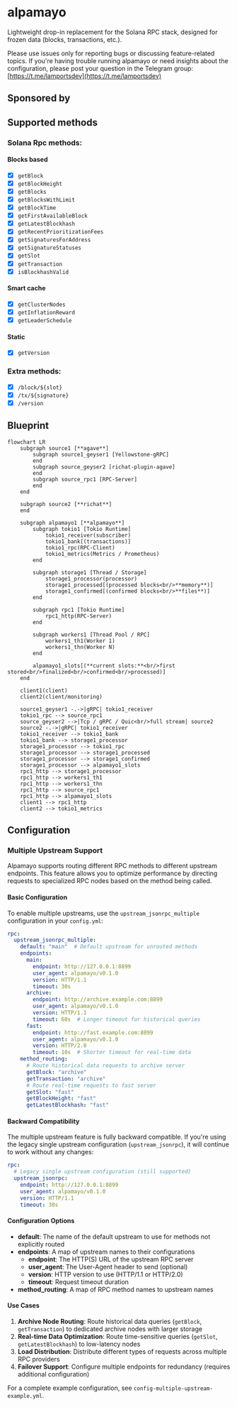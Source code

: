 # alpamayo

Lightweight drop-in replacement for the Solana RPC stack, designed for frozen data (blocks, transactions, etc.).

Please use issues only for reporting bugs or discussing feature-related topics. If you're having trouble running alpamayo or need insights about the configuration, please post your question in the Telegram group: [https://t.me/lamportsdev](https://t.me/lamportsdev)

## Sponsored by

## Supported methods

### Solana Rpc methods:

#### Blocks based

- [x] `getBlock`
- [x] `getBlockHeight`
- [x] `getBlocks`
- [x] `getBlocksWithLimit`
- [x] `getBlockTime`
- [x] `getFirstAvailableBlock`
- [x] `getLatestBlockhash`
- [x] `getRecentPrioritizationFees`
- [x] `getSignaturesForAddress`
- [x] `getSignatureStatuses`
- [x] `getSlot`
- [x] `getTransaction`
- [x] `isBlockhashValid`

#### Smart cache

- [x] `getClusterNodes`
- [x] `getInflationReward`
- [x] `getLeaderSchedule`

#### Static

- [x] `getVersion`

### Extra methods:

- [x] `/block/${slot}`
- [x] `/tx/${signature}`
- [x] `/version`

## Blueprint

```mermaid
flowchart LR
    subgraph source1 [**agave**]
        subgraph source1_geyser1 [Yellowstone-gRPC]
        end
        subgraph source_geyser2 [richat-plugin-agave]
        end
        subgraph source_rpc1 [RPC-Server]
        end
    end

    subgraph source2 [**richat**]
    end

    subgraph alpamayo1 [**alpamayo**]
        subgraph tokio1 [Tokio Runtime]
            tokio1_receiver(subscriber)
            tokio1_bank[(transactions)]
            tokio1_rpc(RPC-Client)
            tokio1_metrics(Metrics / Prometheus)
        end

        subgraph storage1 [Thread / Storage]
            storage1_processor(processor)
            storage1_processed[(processed blocks<br/>**memory**)]
            storage1_confirmed[(confirmed blocks<br/>**files**)]
        end

        subgraph rpc1 [Tokio Runtime]
            rpc1_http(RPC-Server)
        end

        subgraph workers1 [Thread Pool / RPC]
            workers1_th1(Worker 1)
            workers1_thn(Worker N)
        end

        alpamayo1_slots[(**current slots:**<br/>first stored<br/>finalized<br/>confirmed<br/>processed)]
    end

    client1(client)
    client2(client/monitoring)

    source1_geyser1 -.->|gRPC| tokio1_receiver
    tokio1_rpc --> source_rpc1
    source_geyser2 -->|Tcp / gRPC / Quic<br/>full stream| source2
    source2 -.->|gRPC| tokio1_receiver
    tokio1_receiver --> tokio1_bank
    tokio1_bank --> storage1_processor
    storage1_processor --> tokio1_rpc
    storage1_processor --> storage1_processed
    storage1_processor --> storage1_confirmed
    storage1_processor --> alpamayo1_slots
    rpc1_http --> storage1_processor
    rpc1_http --> workers1_th1
    rpc1_http --> workers1_thn
    rpc1_http --> source_rpc1
    rpc1_http --> alpamayo1_slots
    client1 --> rpc1_http
    client2 --> tokio1_metrics
```

## Configuration

### Multiple Upstream Support

Alpamayo supports routing different RPC methods to different upstream endpoints. This feature allows you to optimize performance by directing requests to specialized RPC nodes based on the method being called.

#### Basic Configuration

To enable multiple upstreams, use the `upstream_jsonrpc_multiple` configuration in your `config.yml`:

```yaml
rpc:
  upstream_jsonrpc_multiple:
    default: "main"  # Default upstream for unrouted methods
    endpoints:
      main:
        endpoint: http://127.0.0.1:8899
        user_agent: alpamayo/v0.1.0
        version: HTTP/1.1
        timeout: 30s
      archive:
        endpoint: http://archive.example.com:8899
        user_agent: alpamayo/v0.1.0
        version: HTTP/1.1
        timeout: 60s  # Longer timeout for historical queries
      fast:
        endpoint: http://fast.example.com:8899
        user_agent: alpamayo/v0.1.0
        version: HTTP/2.0
        timeout: 10s  # Shorter timeout for real-time data
    method_routing:
      # Route historical data requests to archive server
      getBlock: "archive"
      getTransaction: "archive"
      # Route real-time requests to fast server
      getSlot: "fast"
      getBlockHeight: "fast"
      getLatestBlockhash: "fast"
```

#### Backward Compatibility

The multiple upstream feature is fully backward compatible. If you're using the legacy single upstream configuration (`upstream_jsonrpc`), it will continue to work without any changes:

```yaml
rpc:
  # Legacy single upstream configuration (still supported)
  upstream_jsonrpc:
    endpoint: http://127.0.0.1:8899
    user_agent: alpamayo/v0.1.0
    version: HTTP/1.1
    timeout: 30s
```

#### Configuration Options

- **default**: The name of the default upstream to use for methods not explicitly routed
- **endpoints**: A map of upstream names to their configurations
  - **endpoint**: The HTTP(S) URL of the upstream RPC server
  - **user_agent**: The User-Agent header to send (optional)
  - **version**: HTTP version to use (HTTP/1.1 or HTTP/2.0)
  - **timeout**: Request timeout duration
- **method_routing**: A map of RPC method names to upstream names

#### Use Cases

1. **Archive Node Routing**: Route historical data queries (`getBlock`, `getTransaction`) to dedicated archive nodes with larger storage
2. **Real-time Data Optimization**: Route time-sensitive queries (`getSlot`, `getLatestBlockhash`) to low-latency nodes
3. **Load Distribution**: Distribute different types of requests across multiple RPC providers
4. **Failover Support**: Configure multiple endpoints for redundancy (requires additional configuration)

For a complete example configuration, see `config-multiple-upstream-example.yml`.
